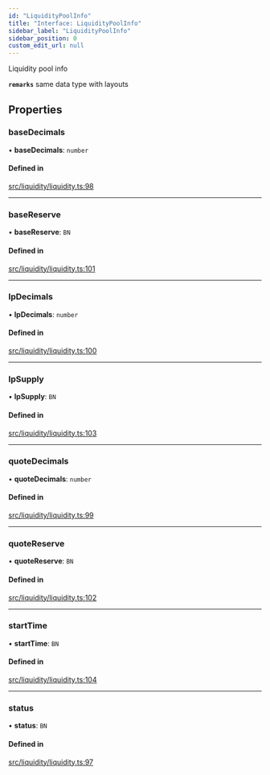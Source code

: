 ```yaml
---
id: "LiquidityPoolInfo"
title: "Interface: LiquidityPoolInfo"
sidebar_label: "LiquidityPoolInfo"
sidebar_position: 0
custom_edit_url: null
---
```


Liquidity pool info

**`remarks`**
same data type with layouts

## Properties

### baseDecimals

• **baseDecimals**: `number`

#### Defined in

[src/liquidity/liquidity.ts:98](https://github.com/alpha-defi/raydium-sdk/blob/7094668/src/liquidity/liquidity.ts#L98)

___

### baseReserve

• **baseReserve**: `BN`

#### Defined in

[src/liquidity/liquidity.ts:101](https://github.com/alpha-defi/raydium-sdk/blob/7094668/src/liquidity/liquidity.ts#L101)

___

### lpDecimals

• **lpDecimals**: `number`

#### Defined in

[src/liquidity/liquidity.ts:100](https://github.com/alpha-defi/raydium-sdk/blob/7094668/src/liquidity/liquidity.ts#L100)

___

### lpSupply

• **lpSupply**: `BN`

#### Defined in

[src/liquidity/liquidity.ts:103](https://github.com/alpha-defi/raydium-sdk/blob/7094668/src/liquidity/liquidity.ts#L103)

___

### quoteDecimals

• **quoteDecimals**: `number`

#### Defined in

[src/liquidity/liquidity.ts:99](https://github.com/alpha-defi/raydium-sdk/blob/7094668/src/liquidity/liquidity.ts#L99)

___

### quoteReserve

• **quoteReserve**: `BN`

#### Defined in

[src/liquidity/liquidity.ts:102](https://github.com/alpha-defi/raydium-sdk/blob/7094668/src/liquidity/liquidity.ts#L102)

___

### startTime

• **startTime**: `BN`

#### Defined in

[src/liquidity/liquidity.ts:104](https://github.com/alpha-defi/raydium-sdk/blob/7094668/src/liquidity/liquidity.ts#L104)

___

### status

• **status**: `BN`

#### Defined in

[src/liquidity/liquidity.ts:97](https://github.com/alpha-defi/raydium-sdk/blob/7094668/src/liquidity/liquidity.ts#L97)
